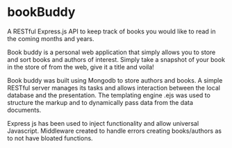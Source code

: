 # bookBuddy
A RESTful  Express.js API to keep track of books you would like to read in the coming months and years. 

Book buddy is a personal web application that simply allows you to store and sort books and authors of interest. Simply take a snapshot of your book in the store of from the web, give it a title and voila! 

Book buddy was built using Mongodb to store authors and books. A simple RESTful server manages its tasks and allows interaction between the local database and the presentation. The templating engine .ejs was used to structure the markup and to dynamically pass data from the data documents. 

Express js has been used to inject functionality and allow universal Javascript. 
Middleware created to handle errors creating books/authors as to not have bloated functions.
